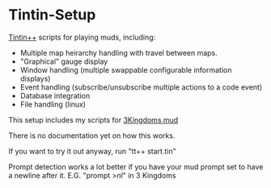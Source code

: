 # Tintin-Setup
[Tintin++](http://tintin.sourceforge.net) scripts for playing muds, including:

* Multiple map heirarchy handling with travel between maps.
* "Graphical" gauge display
* Window handling (multiple swappable configurable information displays)
* Event handling (subscribe/unsubscribe multiple actions to a code event)
* Database integration
* File handling (linux)

This setup includes my scripts for [3Kingdoms mud](http://3k.org/)

There is no documentation yet on how this works.

If you want to try it out anyway, run "tt++ start.tin"

Prompt detection works a lot better if you have your mud prompt set to have a newline after it.
E.G. "prompt >$nl$" in 3 Kingdoms
